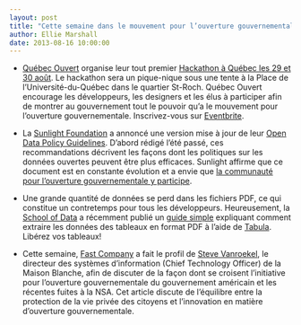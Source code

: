 ```yaml
---
layout: post
title: "Cette semaine dans le mouvement pour l’ouverture gouvernementale..."
author: Ellie Marshall
date: 2013-08-16 10:00:00
---
```

- [Québec Ouvert](http://www.quebecouvert.org) organise leur tout premier [Hackathon à Québec les 29 et 30 août](http://quebecouvert.org/article/post/hackathon-pique-nique-numerique). Le hackathon sera un pique-nique sous une tente à la Place de l’Université-du-Québec dans le quartier St-Roch. Québec Ouvert encourage les développeurs, les designers et les élus à participer afin de montrer au gouvernement tout le pouvoir qu’a le mouvement pour l’ouverture gouvernementale. Inscrivez-vous sur [Eventbrite](http://hackathon-pique-nique-numerique.eventbrite.com/).

- La [Sunlight Foundation](http://www.sunlightfoundation.org) a annoncé une version mise à jour de leur [Open Data Policy Guidelines](http://sunlightfoundation.com/opendataguidelines/). D’abord rédigé l’été passé, ces recommandations décrivent les façons dont les politiques sur les données ouvertes peuvent être plus efficaces. Sunlight affirme que ce document est en constante évolution et a envie que [la communauté pour l’ouverture gouvernementale y participe](http://sunlightfoundation.com/blog/2013/08/12/announcing-the-open-data-policy-guidelines-version-2-0/).

- Une grande quantité de données se perd dans les fichiers PDF, ce qui constitue un contretemps pour tous les développeurs. Heureusement, la [School of Data](http://schoolofdata.org/) a récemment publié un [guide simple](http://schoolofdata.org/handbook/recipes/extracting-data-from-pdf-with-tabula/) expliquant comment extraire les données des tableaux en format PDF à l’aide de [Tabula](http://jazzido.github.io/tabula/). Libérez vos tableaux!

- Cette semaine, [Fast Company](http://www.fastcompany.com/3015361/can-the-white-house-really-walk-the-line-between-open-data-and-nsa) a fait le profil de [Steve Vanroekel](https://cio.gov/author/steven-vanroekel/), le directeur des systèmes d’information (Chief Technology Officer) de la Maison Blanche, afin de discuter de la façon dont se croisent l’initiative pour l’ouverture gouvernementale du gouvernement américain et les récentes fuites à la NSA. Cet article discute de l’équilibre entre la protection de la vie privée des citoyens et l’innovation en matière d’ouverture gouvernementale.